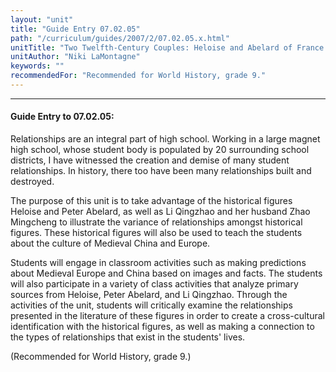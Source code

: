 ```yaml
---
layout: "unit"
title: "Guide Entry 07.02.05"
path: "/curriculum/guides/2007/2/07.02.05.x.html"
unitTitle: "Two Twelfth-Century Couples: Heloise and Abelard of France and Li Qingzhao and Zhao Mingcheng of China"
unitAuthor: "Niki LaMontagne"
keywords: ""
recommendedFor: "Recommended for World History, grade 9."
---
```

<body>
<hr/>
<h4>
Guide Entry to 07.02.05:
</h4>
<p>
Relationships are an integral part of high school. Working in a large magnet high school, whose student body is populated by 20 surrounding school districts, I have witnessed the creation and demise of many student relationships. In history, there too have been many relationships built and destroyed.
</p>
<p>
The purpose of this unit is to take advantage of the historical figures Heloise and Peter Abelard, as well as Li Qingzhao and her husband Zhao Mingcheng to illustrate the variance of relationships amongst historical figures. These historical figures will also be used to teach the students about the culture of Medieval China and Europe.
</p>
<p>
Students will engage in classroom activities such as making predictions about Medieval Europe and China based on images and facts. The students will also participate in a variety of class activities that analyze primary sources from Heloise, Peter Abelard, and Li Qingzhao. Through the activities of the unit, students will critically examine the relationships presented in the literature of these figures in order to create a cross-cultural identification with the historical figures, as well as making a connection to the types of relationships that exist in the students' lives.
</p>
<p>
(Recommended for World History, grade 9.)
</p>
</body>